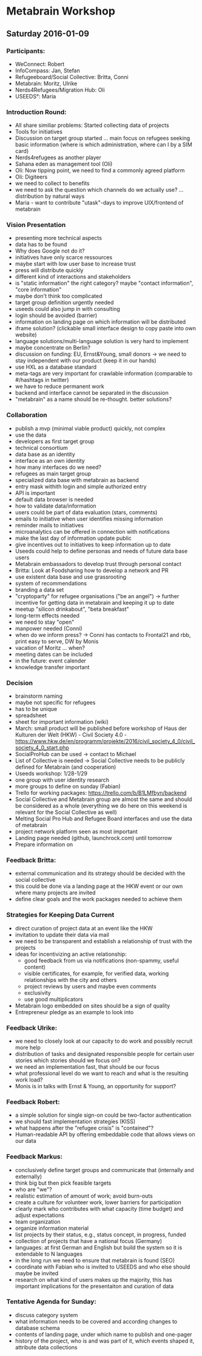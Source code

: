 # Metabrain Workshop

## Saturday 2016-01-09

### Participants:
* WeConnect: Robert
* InfoCompass: Jan, Stefan
* Refugeeboard/Social Collective: Britta, Conni
* Metabrain: Moritz, Ulrike
* Nerds4Refugees/Migration Hub: Oli
* USEEDS°: Maria

### Introduction Round:
* All share similiar problems: Started collecting data of projects
* Tools for initiatives
* Discussion on target group started ... main focus on refugees seeking basic information (where is which administration, where can I by a SIM card)
* Nerds4refugees as another player
* Sahana eden as management tool (Oli)
* Oli: Now tipping point, we need to find a commonly agreed platform
* Oli: Digiteers
* we need to collect to benefits
* we need to ask the question which channels do we actually use? ... distribution by natural ways
* Maria - want to contribute "utask"-days to improve UIX/frontend of metabrain

### Vision Presentation
* presenting more technical aspects
* data has to be found
* Why does Google not do it?
* initiatives have only scarce ressources
* maybe start with low user base to increase trust
* press will distribute quickly
* different kind of interactions and stakeholders
* is "static information" the right category? maybe "contact information", "core information"
* maybe don't think too complicated
* target group definition urgently needed
* useeds could also jump in with consulting
* login should be avoided (barrier)
* information on landing page on which information will be distributed
* iframe solution? (clickable small interface design to copy paste into own website)
* language solutions/multi-language solution is very hard to implement
* maybe concentrate on Berlin?
* discussion on funding: EU, Ernst&Young, small donors -> we need to stay independent with our product (keep it in our hands)
* use HXL as a database standard
* meta-tags are very important for crawlable information (comparable to #/hashtags in twitter)
* we have to reduce permanent work
* backend and interface cannot be separated in the discussion
* "metabrain" as a name should be re-thought. better solutions?

### Collaboration
* publish a mvp (minimal viable product) quickly, not complex
* use the data
* developers as first target group
* technical consortium
* data base as an identity
* interface as an own identity
* how many interfaces do we need?
* refugees as main target group
* specialized data base with metabrain as backend
* entry mask withith login and simple authorized entry
* API is important
* default data browser is needed
* how to validate data/information
* users could be part of data evaluation (stars, comments)
* emails to initiative when user identifies missing information
* reminder mails to initiatives
* microanalytics can be offered in connection with notifications
* make the last day of information update public
* give incentives out to initiatives to keep information up to date
* Useeds could help to define personas and needs of future data base users
* Metabrain embassadors to develop trust through personal contact
* Britta: Look at Foodsharing how to develop a network and PR
* use existent data base and use grassrooting
* system of recommendations
* branding a data set
* "cryptoparty" for refugee organisations ("be an angel") -> further incentive for getting data in metabrain and keeping it up to date
* meetup "silicon drinkabout", "beta breakfast"
* long-term effects needed
* we need to stay "open"
* manpower needed (Conni)
* when do we inform press? -> Conni has contacts to Frontal21 and rbb, print easy to serve, DW by Monis
* vacation of Moritz ... when?
* meeting dates can be included
* in the future: event calender
* knowledge transfer important

### Decision
* brainstorm naming
* maybe not specific for refugees
* has to be unique
* spreadsheet
* sheet for important information (wiki)
* March: small product will be published before workshop of Haus der Kulturen der Welt (HKW) - Civil Society 4.0 - https://www.hkw.de/en/programm/projekte/2016/civil_society_4_0/civil_society_4_0_start.php
* SocialProHub can be used -> contact to Michael
* List of Collective is needed -> Social Collective needs to be publicly defined for Metabrain (and cooperation)
* Useeds workshop: 1/28-1/29
* one group with user identity research
* more groups to define on sunday (Fabian)
* Trello for working packages: https://trello.com/b/B1LMfbyn/backend
* Social Collective and Metabrain group are almost the same and should be considered as a whole (everything we do here on this weekend is relevant for the Social Collective as well)
* Melting Social Pro Hub and Refugee Board interfaces and use the data of metabrain
* project network platform seen as most important
* Landing page needed (github, launchrock.com) until tomorrow
* Prepare information on

### Feedback Britta:
* external communication and its strategy should be decided with the social collective
* this could be done via a landing page at the HKW event or our own where many projects are invited
* define clear goals and the work packages needed to achieve them

### Strategies for Keeping Data Current
* direct curation of project data at an event like the HKW
* invitation to update their data via mail
* we need to be transparent and establish a relationship of trust with the projects
* ideas for incentivizing an active relationship:
    * good feedback from us via notifications (non-spammy, useful content)
    * visible certificates, for example, for verified data, working
      relationships with the city and others
    * project reviews by users and maybe even comments
    * exclusivity
    * use good multiplicators
* Metabrain logo embedded on sites should be a sign of quality
* Entrepreneur pledge as an example to look into

### Feedback Ulrike:
* we need to closely look at our capacity to do work and possibly recruit more help
* distribution of tasks and designated responsible people for certain user
  stories which stories should we focus on?
* we need an implementation fast, that should be our focus
* what professional level do we want to reach and what is the resulting work
  load?
* Monis is in talks with Ernst & Young, an opportunity for support?

### Feedback Robert:
* a simple solution for single sign-on could be two-factor authentication
* we should fast implementation strategies (KISS)
* what happens after the "refugee crisis" is "contained"?
* Human-readable API by offering embeddable code that allows views on our data

### Feedback Markus:
* conclusively define target groups and communicate that (internally and
  externally)
* think big but then pick feasible targets
* who are "we"?
* realistic estimation of amount of work; avoid burn-outs
* create a culture for volunteer work, lower barriers for participation
* clearly mark who contributes with what capacity (time budget) and adjust
  expectations
* team organization
* organize information material
* list projects by their status, e.g., status concept, in progress, funded
* collection of projects that have a national focus (Germany)
* languages: at first German and English but build the system so it is
  extendable to N languages
* in the long run we need to ensure that metabrain is found (SEO)
* coordinate with Fabian who is invited to USEEDS and who else should maybe be
  invited
* research on what kind of users makes up the majority, this has important
  implications for the presentaiton and curation of data

### Tentative Agenda for Sunday:
* discuss category system
* what information needs to be covered and according changes to database schema
* contents of landing page, under which name to publish and one-pager
* history of the project, who is and was part of it, which events shaped it,
  attribute data collections
